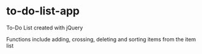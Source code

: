 # to-do-list-app

To-Do List created with jQuery


Functions include adding, crossing, deleting and sorting items from the item list
